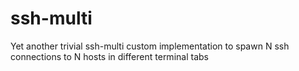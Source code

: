 # ssh-multi
Yet another trivial ssh-multi custom implementation to spawn N ssh connections to N hosts in different terminal tabs
